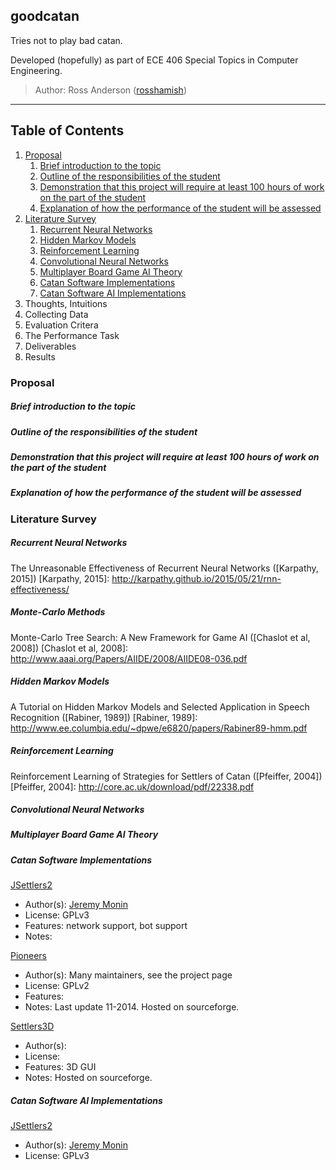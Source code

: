 goodcatan
---------

Tries not to play bad catan.

Developed (hopefully) as part of ECE 406 Special Topics in Computer Engineering.

> Author: Ross Anderson ([rosshamish])

[rosshamish]: (https://github.com/rosshamish)

---

## Table of Contents

1. [Proposal](#proposal)
	1. [Brief introduction to the topic][prop-intro]
	1. [Outline of the responsibilities of the student][prop-responsibilities]
	1. [Demonstration that this project will require at least 100 hours of work on the part of the student][prop-hours]
	1. [Explanation of how the performance of the student will be assessed][prop-assessment]
1. [Literature Survey](#literature-survey)
	1. [Recurrent Neural Networks][lit-rnn]
	1. [Hidden Markov Models][lit-hmm]
	1. [Reinforcement Learning][lit-reinforcement]
	1. [Convolutional Neural Networks][lit-cnn]
	1. [Multiplayer Board Game AI Theory][lit-mp-ai-theory]
	1. [Catan Software Implementations][lit-catan-sw]
	1. [Catan Software AI Implementations][lit-catan-sw-ai]
1. Thoughts, Intuitions
1. Collecting Data
1. Evaluation Critera
1. The Performance Task
1. Deliverables
1. Results

### Proposal

##### Brief introduction to the topic
[prop-intro]: #brief-introduction-to-the-topic

##### Outline of the responsibilities of the student
[prop-responsibilities]: #Outline-of-the-responsibilities-of-the-student

##### Demonstration that this project will require at least 100 hours of work on the part of the student
[prop-hours]: #Demonstration-that-this-project-will-require-at-least-100-hours-of-work-on-the-part-of-the-student

##### Explanation of how the performance of the student will be assessed
[prop-assessment]: #Explanation-of-how-the-performance-of-the-student-will-be-assessed

### Literature Survey

##### Recurrent Neural Networks
[lit-rnn]: #recurrent-neural-networks

The Unreasonable Effectiveness of Recurrent Neural Networks ([Karpathy, 2015])
[Karpathy, 2015]: http://karpathy.github.io/2015/05/21/rnn-effectiveness/

##### Monte-Carlo Methods
[lit-monte-carlo]: #monte-carlo-methods

Monte-Carlo Tree Search: A New Framework for Game AI ([Chaslot et al, 2008])
[Chaslot et al, 2008]: http://www.aaai.org/Papers/AIIDE/2008/AIIDE08-036.pdf

##### Hidden Markov Models
[lit-hmm]: #hidden-markov-models

A Tutorial on Hidden Markov Models and Selected Application in Speech Recognition ([Rabiner, 1989])
[Rabiner, 1989]: http://www.ee.columbia.edu/~dpwe/e6820/papers/Rabiner89-hmm.pdf

##### Reinforcement Learning
[lit-reinforcement]: #reinforcement-learning

Reinforcement Learning of Strategies for Settlers of Catan ([Pfeiffer, 2004])
[Pfeiffer, 2004]: http://core.ac.uk/download/pdf/22338.pdf

##### Convolutional Neural Networks
[lit-cnn]: #convolutional-neural-networks

##### Multiplayer Board Game AI Theory
[lit-mp-ai-theory]: #multiplayer-board-game-ai-theory

##### Catan Software Implementations
[lit-catan-sw]: #catan-software-implementations

[JSettlers2](https://github.com/jdmonin/JSettlers2)
- Author(s): [Jeremy Monin](https://github.com/jdmonin)
- License: GPLv3
- Features: network support, bot support
- Notes: 

[Pioneers](http://pio.sourceforge.net)
- Author(s): Many maintainers, see the project page
- License: GPLv2
- Features: 
- Notes: Last update 11-2014. Hosted on sourceforge.

[Settlers3D](http://sourceforge.net/projects/settlers3d/)
- Author(s):
- License:
- Features: 3D GUI
- Notes: Hosted on sourceforge.

##### Catan Software AI Implementations
[lit-catan-sw-ai]: #catan-software-ai-implementations

[JSettlers2](https://github.com/jdmonin/JSettlers2)
- Author(s): [Jeremy Monin](https://github.com/jdmonin)
- License: GPLv3
